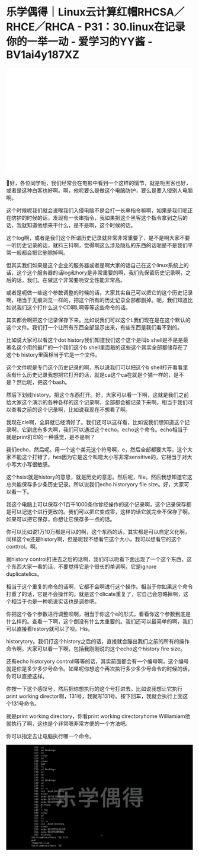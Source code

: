 # 乐学偶得｜Linux云计算红帽RHCSA／RHCE／RHCA - P31：30.linux在记录你的一举一动 - 爱学习的YY酱 - BV1ai4y187XZ

![](img/bcd7f8f1385f27eccb354be032e1313b_0.png)

🎼好，各位同学呃，我们经常会在电影中看到一个这样的情节，就是呃黑客也好，或者是这种白客也好啊。啊，他呃要么是做这个电脑防护，要么是要入侵别人电脑啊。

这个时候呢我们就会说唉我们入侵电脑不是会打一长串指令嘛啊，如果是我们呃正在防护的时候的话，发现有一长串指令，我如果把这个黑客这个指令拿到之后的话，我就知道他想来干什么，是不是啊，这个时候的话。

这个log啊，或者是我们这个所谓历史记录就非常非常重要了，是不是啊大家不要一听历史记录的话，就抖三抖啊，觉得啊这么涉及隐私的东西的话呃是不是我们平常一般都会把它删除掉啊。

但其实我们如果是这个企业的服务器或者是啊大家的话自己在这个linux系统上的话，这个这个服务器的话log和hory是非常重要的啊，我们先保留历史记录啊，之后的话，我们。在做这个非常要呃安全性能非常高。

或者是呃做一些这个参数调整的时候的话，大家其实自己可以把它的这个历史记录啊，相当于无痕浏览一样的，把这个所有的历史记录全部都删掉。呃，我们知道比如说我们这个打什么这个CD啊L啊等等这些命令的话。

其实都会啊把这个记录保存下来。比如说我们可以这个L我们现在是在这个默认的这个文件。我们打一个让所有东西全部显示出来，有些东西是我们看不到的。

比如说大家可以看这个dot history我们知道我们这个这个是叫b shell是不是是最著名这个用的最广的一个我们这个b shell里面敲的这些这个其实全部都储存在了这个b history里面相当于它是一个文件。

这个文件呢是专门这个历史记录的啊，所以说我们可以把这个b shell打开看看里面有什么历史记录我想把它打开的话，就是ca这个ca在就是个猫一样的，是不是？然后呢，把这个bash。

然后下划线history。把这个东西打开。好，大家可以看一下啊，这就是我们之前给大家这个演示的各种各样的这个记录啊，全部都会被记录下来啊。相当于我们可以查看之前的这个记录啊，比如说我现在不想看了啊。

我现在cle啊，全屏就已经清好了。我们还可以这样看，比如说我们想知道这个记录啊，它到底有多大啊，我们可以通过这个echo。echo这个命令。echo相当于就是print打印的一种感觉，是不是啊？

我们echo，然后呢。用一个这个美元这个符号啊，e，然后全部都要大写，这个大家不能这个打错了，hes因为它是这个叫嗯大小写非常sensitive的，它相当于对大小写大小写很敏感。

这个hsist就是history的意思，就是历史的意思。然后呢，file。然后我想知道它这总共能保存多少条历史记录。所以说我们echo historyory file size。好，大家可以看一下。

我这个电脑上可以保存个1百千1000条你曾经操作的这个记录啊，这个记录保存都是可以记这个进行更改的。我们可以把它变成零，这样的话它就完全不保存了啊。如果可以把它保存，你想让它保存多一点的话。

你可以比如说1万10万都是可以的啊，这个东西的话，其实都是可以自定义化啊，同样这个e还是history啊，但是呢我不想看它这个大小，我可以想看它的这个conttrol。啊。

就history control打进去之后的话啊，我们可以呃看下面出现了一个这个东西，这个东西大家一看的话，不要觉得它是个很长的单词啊，它是ignore duplicatelics。

相当于这个重复的命令的话啊，它都不会啊进行这个操作。相当于你如果这个命令打重了的话，它是不会操作的。就是这个dlicate重复了，它自己会忽略掉啊，这个相当于也是一种呃说实话也是调参吧。

你把这个各个参数进行调整呗啊，相当于你这个e的形式，看看你这个参数到底是什么样的。查看一下啊，这个倒没有什么太重要的。我们还可以最简单的啊，我们可以直接看history就可以了呗。His。

historytory。我们打这个history之后的话，直接就会蹦出我们之前的所有的操作命令啊，大家可以看一下啊，包括我刚刚说的这个echo这个history fire size。

还有echo historyory controll等等的话，其实前面都会有一个编号啊，这个编号就是你是多少多少号命令。如果呢你想这个再次执行多少多少号命令的时候的话，你可以直接这样。

你按一下这个感叹号，然后把你想执行的这个号打进去。比如说我想让它执行print working director啊，131号，我就写131号。按下回车，我就会执行上面这个131号命令。

就是print working directory，你看print working directoryhome Williamiam他就执行了啊，这也是个非常嗯非常方便的一个方法吧。

你可以指定去让电脑执行哪一个命令。

![](img/bcd7f8f1385f27eccb354be032e1313b_2.png)